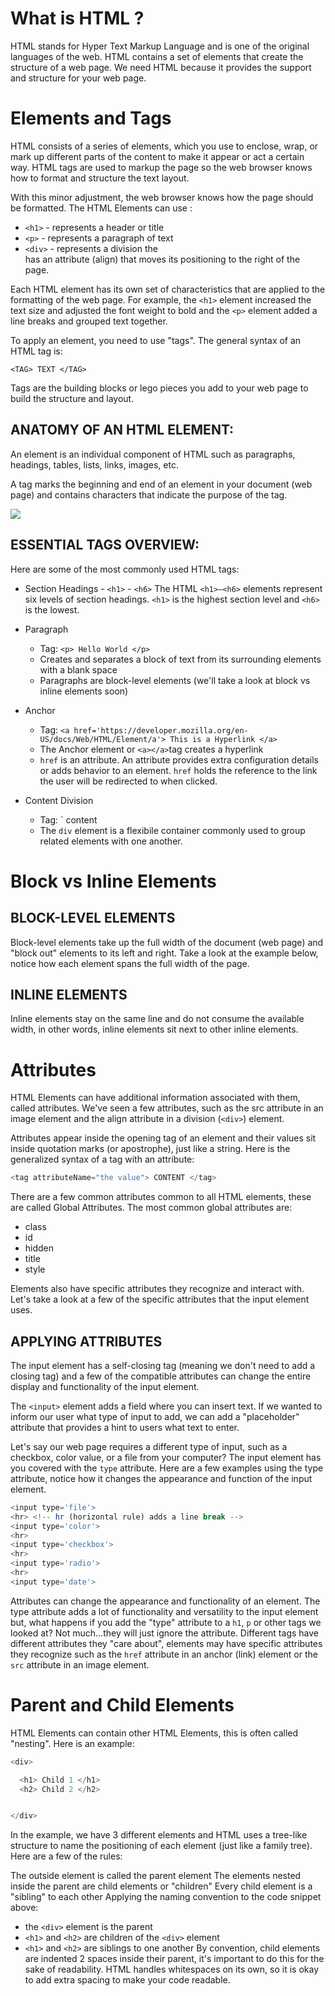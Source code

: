 What is HTML ?
=============

HTML stands for Hyper Text Markup Language and is one of the original languages of the web. HTML contains a set of elements that create the structure of a web page. We need HTML because it provides the support and structure for your web page.

Elements and Tags
==================

HTML consists of a series of elements, which you use to enclose, wrap, or mark up different parts of the content to make it appear or act a certain way. HTML tags are used to markup the page so the web browser knows how to format and structure the text layout.

With this minor adjustment, the web browser knows how the page should be formatted. The HTML Elements can use :

* `<h1>` - represents a header or title
* `<p>` - represents a paragraph of text
* `<div>` - represents a division
    the <div> has an attribute (align) that moves its positioning to the right of the page.

Each HTML element has its own set of characteristics that are applied to the formatting of the web page. For example, the `<h1>` element increased the text size and adjusted the font weight to bold and the `<p>` element added a line breaks and grouped text together.

To apply an element, you need to use "tags". The general syntax of an HTML tag is:

`<TAG> TEXT </TAG>`

Tags are the building blocks or lego pieces you add to your web page to build the structure and layout.

ANATOMY OF AN HTML ELEMENT:
--------------------------

An element is an individual component of HTML such as paragraphs, headings, tables, lists, links, images, etc.

A tag marks the beginning and end of an element in your document (web page) and contains characters that indicate the purpose of the tag.

![](https://learndotresources.s3.amazonaws.com/workshop/5b61f79872a1ef0004c070da/element-anatomy.png)

ESSENTIAL TAGS OVERVIEW:
--------------------------

Here are some of the most commonly used HTML tags:

* Section Headings - `<h1>` - `<h6>`
The HTML `<h1>–<h6>` elements represent six levels of section headings. `<h1>` is the highest section level and `<h6>` is the lowest.

* Paragraph
    * Tag: `<p> Hello World </p>`
    * Creates and separates a block of text from its surrounding elements with a blank space
    * Paragraphs are block-level elements (we'll take a look at block vs inline elements soon)

* Anchor
    * Tag: `<a href='https://developer.mozilla.org/en-US/docs/Web/HTML/Element/a'> This is a Hyperlink </a>`
    * The Anchor element or `<a></a>`tag creates a hyperlink
    * `href` is an attribute. An attribute provides extra configuration details or adds behavior to an element. `href` holds the reference to the link the user will be redirected to when clicked.

* Content Division
    * Tag: `
    content
    * The `div` element is a flexibile container commonly used to group related elements with one another.

Block vs Inline Elements
========================

BLOCK-LEVEL ELEMENTS
--------------------

Block-level elements take up the full width of the document (web page) and "block out" elements to its left and right. Take a look at the example below, notice how each element spans the full width of the page.

INLINE ELEMENTS
--------------

Inline elements stay on the same line and do not consume the available width, in other words, inline elements sit next to other inline elements. 

Attributes
===========

HTML Elements can have additional information associated with them, called attributes. We've seen a few attributes, such as the src attribute in an image element and the align attribute in a division (`<div>`) element.

Attributes appear inside the opening tag of an element and their values sit inside quotation marks (or apostrophe), just like a string. Here is the generalized syntax of a tag with an attribute:

```js 
<tag attributeName="the value"> CONTENT </tag>
```

There are a few common attributes common to all HTML elements, these are called Global Attributes. The most common global attributes are:

* class
* id
* hidden
* title
* style

Elements also have specific attributes they recognize and interact with. Let's take a look at a few of the specific attributes that the input element uses.

APPLYING ATTRIBUTES
---------------------

The input element has a self-closing tag (meaning we don't need to add a closing tag) and a few of the compatible attributes can change the entire display and functionality of the input element.

The `<input>` element adds a field where you can insert text. If we wanted to inform our user what type of input to add, we can add a "placeholder" attribute that provides a hint to users what text to enter. 

Let's say our web page requires a different type of input, such as a checkbox, color value, or a file from your computer? The input element has you covered with the `type` attribute. Here are a few examples using the type attribute, notice how it changes the appearance and function of the input element.

```js
<input type='file'>
<hr> <!-- hr (horizontal rule) adds a line break -->
<input type='color'>
<hr>
<input type='checkbox'>
<hr>
<input type='radio'>
<hr>
<input type='date'>
```
Attributes can change the appearance and functionality of an element. The type attribute adds a lot of functionality and versatility to the input element but, what happens if you add the "type" attribute to a `h1`, `p` or other tags we looked at? Not much...they will just ignore the attribute. Different tags have different attributes they "care about", elements may have specific attributes they recognize such as the `href` attribute in an anchor (link) element or the `src` attribute in an image element.

Parent and Child Elements
==========================

HTML Elements can contain other HTML Elements, this is often called "nesting". Here is an example:

```js
<div>

  <h1> Child 1 </h1>
  <h2> Child 2 </h2>


</div>
```

In the example, we have 3 different elements and HTML uses a tree-like structure to name the positioning of each element (just like a family tree). Here are a few of the rules:

The outside element is called the parent element
The elements nested inside the parent are child elements or "children"
Every child element is a "sibling" to each other
Applying the naming convention to the code snippet above:

* the `<div>` element is the parent
* `<h1>` and `<h2>` are children of the `<div>` element
* `<h1>` and `<h2>` are siblings to one another
By convention, child elements are indented 2 spaces inside their parent, it's important to do this for the sake of readability. HTML handles whitespaces on its own, so it is okay to add extra spacing to make your code readable.














